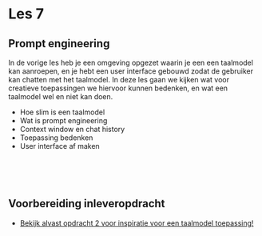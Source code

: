 # Les 7

## Prompt engineering

In de vorige les heb je een omgeving opgezet waarin je een een taalmodel kan aanroepen, en je hebt een user interface gebouwd zodat de gebruiker kan chatten met het taalmodel. In deze les gaan we kijken wat voor creatieve toepassingen we hiervoor kunnen bedenken, en wat een taalmodel wel en niet kan doen.

- Hoe slim is een taalmodel
- Wat is prompt engineering
- Context window en chat history
- Toepassing bedenken
- User interface af maken

<br><br><br>

## Voorbereiding inleveropdracht

- [Bekijk alvast opdracht 2 voor inspiratie voor een taalmodel toepassing!](https://github.com/HR-CMGT/PRG08-2024-2025/blob/main/opdracht2.md)
